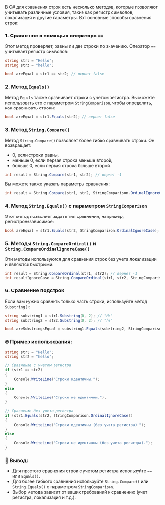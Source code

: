 В C# для сравнения строк есть несколько методов, которые позволяют учитывать различные условия, такие как регистр символов, локализация и другие параметры. Вот основные способы сравнения строк:

### 1. **Сравнение с помощью оператора `==`**

Этот метод проверяет, равны ли две строки по значению. Оператор `==` учитывает регистр символов:

```csharp
string str1 = "Hello";
string str2 = "hello";

bool areEqual = str1 == str2; // вернет false
```

### 2. **Метод `Equals()`**

Метод `Equals` также сравнивает строки с учетом регистра. Вы можете использовать его с параметром `StringComparison`, чтобы определить, как сравнивать строки:

```csharp
bool areEqual = str1.Equals(str2); // вернет false
```

### 3. **Метод `String.Compare()`**

Метод `String.Compare()` позволяет более гибко сравнивать строки. Он возвращает:

- 0, если строки равны,
- меньше 0, если первая строка меньше второй,
- больше 0, если первая строка больше второй.

```csharp
int result = String.Compare(str1, str2); // вернет -1
```

Вы можете также указать параметры сравнения:

```csharp
int result = String.Compare(str1, str2, StringComparison.OrdinalIgnoreCase); // вернет 0
```

### 4. **Метод `String.Equals()` с параметром `StringComparison`**

Этот метод позволяет задать тип сравнения, например, регистронезависимое:

```csharp
bool areEqual = str1.Equals(str2, StringComparison.OrdinalIgnoreCase); // вернет true
```

### 5. **Методы `String.CompareOrdinal()` и `String.CompareOrdinalIgnoreCase()`**

Эти методы используются для сравнения строк без учета локализации и являются быстрыми:

```csharp
int result = String.CompareOrdinal(str1, str2); // вернет -1
int resultIgnoreCase = String.CompareOrdinal(str1, str2, StringComparison.OrdinalIgnoreCase); // вернет 0
```

### 6. **Сравнение подстрок**

Если вам нужно сравнить только часть строки, используйте метод `Substring()`:

```csharp
string substring1 = str1.Substring(0, 2); // "He"
string substring2 = str2.Substring(0, 2); // "he"

bool areSubstringsEqual = substring1.Equals(substring2, StringComparison.OrdinalIgnoreCase); // вернет true
```

### 🔥 **Пример использования:**

```csharp
string str1 = "Hello";
string str2 = "hello";

// Сравнение с учетом регистра
if (str1 == str2)
{
    Console.WriteLine("Строки идентичны.");
}
else
{
    Console.WriteLine("Строки не идентичны.");
}

// Сравнение без учета регистра
if (str1.Equals(str2, StringComparison.OrdinalIgnoreCase))
{
    Console.WriteLine("Строки идентичны (без учета регистра).");
}
else
{
    Console.WriteLine("Строки не идентичны (без учета регистра).");
}
```

### 🔹 **Вывод:**

- Для простого сравнения строк с учетом регистра используйте `==` или `Equals()`.
- Для более гибкого сравнения используйте `String.Compare()` или `String.Equals()` с параметром `StringComparison`.
- Выбор метода зависит от ваших требований к сравнению (учет регистра, локализация и т.д.).